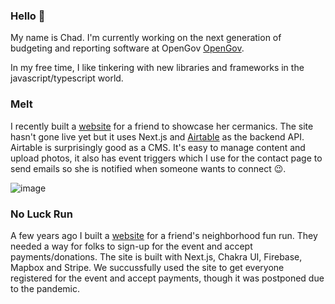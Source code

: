 ### Hello 👋

My name is Chad. I'm currently working on the next generation of budgeting and reporting software at OpenGov [OpenGov](https://opengov.com/). 

In my free time, I like tinkering with new libraries and frameworks in the javascript/typescript world. 

### Melt
I recently built a [website](https://github.com/bigmoves/melt) for a friend to showcase her cermanics. The site hasn't gone live yet but it uses Next.js and [Airtable](https://www.airtable.com/) as the backend API. Airtable is surprisingly good as a CMS. It's easy to manage content and upload photos, it also has event triggers which I use for the contact page to send emails so she is notified when someone wants to connect 😉.

![image](https://user-images.githubusercontent.com/3190894/148863911-e7fd554b-db70-4ca7-8f40-eafa43eb0216.png)

### No Luck Run
A few years ago I built a [website](https://github.com/bigmoves/noluckrun) for a friend's neighborhood fun run. They needed a way for folks to sign-up for the event and accept payments/donations. The site is built with Next.js, Chakra UI, Firebase, Mapbox and Stripe. We succussfully used the site to get everyone registered for the event and accept payments, though it was postponed due to the pandemic.

<!--
**bigmoves/bigmoves** is a ✨ _special_ ✨ repository because its `README.md` (this file) appears on your GitHub profile.

Here are some ideas to get you started:

- 🔭 I’m currently working on ...
- 🌱 I’m currently learning ...
- 👯 I’m looking to collaborate on ...
- 🤔 I’m looking for help with ...
- 💬 Ask me about ...
- 📫 How to reach me: ...
- 😄 Pronouns: ...
- ⚡ Fun fact: ...
-->
